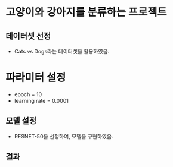 # 고양이와 강아지를 분류하는 프로젝트

## 데이터셋 선정
- Cats vs Dogs라는 데이터셋을 활용하였음.

# 파라미터 설정
- epoch = 10
- learning rate = 0.0001

## 모델 설정
- RESNET-50을 선정하여, 모델을 구현하였음.

## 결과
 
 
